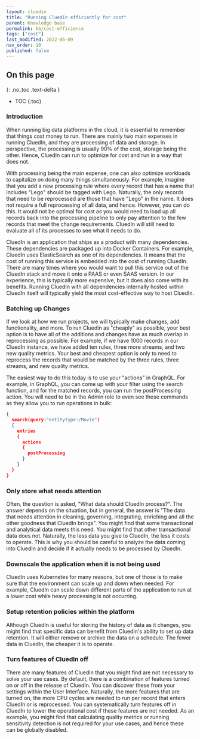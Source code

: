 ```yaml
---
layout: cluedin
title: "Running CluedIn efficiently for cost"
parent: Knowledge base
permalink: kb/cost-efficience
tags: ["cost"]
last_modified: 2022-05-09
nav_order: 10
published: false
---
```

## On this page
{: .no_toc .text-delta }
- TOC
{:toc}

### Introduction

When running big data platforms in the cloud, it is essential to remember that things cost money to run. There are mainly two main expenses in running CluedIn, and they are processing of data and storage. In perspective, the processing is usually 90% of the cost, storage being the other. Hence, CluedIn can run to optimize for cost and run in a way that does not. 

With processing being the main expense, one can also optimize workloads to capitalize on doing many things simultaneously. For example, imagine that you add a new processing rule where every record that has a name that includes "Lego" should be tagged with Lego. Naturally, the only records that need to be reprocessed are those that have "Lego" in the name. It does not require a full reprocessing of all data, and hence. However, you can do this. It would not be optimal for cost as you would need to load up all records back into the processing pipeline to only pay attention to the few records that meet the change requirements. CluedIn will still need to evaluate all of its processes to see what it needs to do. 

CluedIn is an application that ships as a product with many dependencies. These dependencies are packaged up into Docker Containers. For example, CluedIn uses ElasticSearch as one of its dependencies. It means that the cost of running this service is embedded into the cost of running CluedIn. There are many times where you would want to pull this service out of the CluedIn stack and move it onto a PAAS or even SAAS version. In our experience, this is typically more expensive, but it does also come with its benefits. Running CluedIn with all dependencies internally hosted within CluedIn itself will typically yield the most cost-effective way to host CluedIn.

### Batching up Changes

If we look at how we run projects, we will typically make changes, add functionality, and more. To run CluedIn as "cheaply" as possible, your best option is to have all of the additions and changes have as much overlap in reprocessing as possible. For example, if we have 1000 records in our CluedIn instance, we have added ten rules, three more streams, and two new quality metrics. Your best and cheapest option is only to need to reprocess the records that would be matched by the three rules, three streams, and new quality metrics. 

The easiest way to do this today is to use your "actions" in GraphQL. For example, in GraphQL, you can come up with your filter using the search function, and for the matched records, you can run the postProcessing action. You will need to be in the Admin role to even see these commands as they allow you to run operations in bulk:

```JSON
{
  search(query:"entityType:/Movie")
  {
    entries
    {
      actions
      {
        postProcessing
      }
    }
  }
}
```

### Only store what needs attention

Often, the question is asked, "What data should CluedIn process?". The answer depends on the situation, but in general, the answer is "The data that needs attention in cleaning, governing, integrating, enriching and all the other goodness that CluedIn brings". You might find that some transactional and analytical data meets this need. You might find that other transactional data does not. Naturally, the less data you give to CluedIn, the less it costs to operate. This is why you should be careful to analyze the data coming into CluedIn and decide if it actually needs to be processed by CluedIn. 

### Downscale the application when it is not being used

CluedIn uses Kubernetes for many reasons, but one of those is to make sure that the environment can scale up and down when needed. For example, CluedIn can scale down different parts of the application to run at a lower cost while heavy processing is not occurring. 

### Setup retention policies within the platform

Although CluedIn is useful for storing the history of data as it changes, you might find that specific data can benefit from CluedIn's ability to set up data retention. It will either remove or archive the data on a schedule. The fewer data in CluedIn, the cheaper it is to operate. 

### Turn features of CluedIn off

There are many features of CluedIn that you might find are not necessary to solve your use cases. By default, there is a combination of features turned on or off in the release of CluedIn. You can discover these from your settings within the User Interface. Naturally, the more features that are turned on, the more CPU cycles are needed to run per record that enters CluedIn or is reprocessed. You can systematically turn features off in CluedIn to lower the operational cost if these features are not needed. As an example, you might find that calculating quality metrics or running sensitivity detection is not required for your use cases, and hence these can be globally disabled.